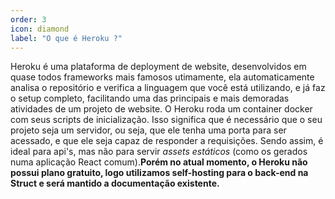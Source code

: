 ```yaml
---
order: 3
icon: diamond
label: "O que é Heroku ?"
---
```


<!-- Artur Padovesi -->

Heroku é uma plataforma de deployment de website, desenvolvidos em quase todos frameworks mais famosos utimamente, ela automaticamente analisa o repositório e verifica a linguagem que você está utilizando, e já faz o setup completo, facilitando uma das principais e mais demoradas atividades de um projeto de website. O Heroku roda um container docker com seus scripts de inicialização. Isso significa que é necessário que o seu projeto seja um servidor, ou seja, que ele tenha uma porta para ser acessado, e que ele seja capaz de responder a requisições. Sendo assim, é ideal para api's, mas não para servir _assets estáticos_ (como os gerados numa aplicação React comum).**Porém no atual momento, o Heroku não possui plano gratuito, logo utilizamos self-hosting para o back-end na Struct e será mantido a documentação existente.**
